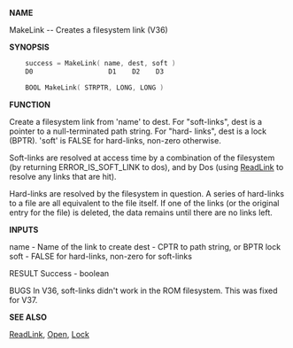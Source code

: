 
**NAME**

MakeLink -- Creates a filesystem link (V36)

**SYNOPSIS**

```c
    success = MakeLink( name, dest, soft )
    D0                   D1    D2    D3

    BOOL MakeLink( STRPTR, LONG, LONG )

```
**FUNCTION**

Create a filesystem link from 'name' to dest.  For &#034;soft-links&#034;,
dest is a pointer to a null-terminated path string.  For &#034;hard-
links&#034;, dest is a lock (BPTR).  'soft' is FALSE for hard-links,
non-zero otherwise.

Soft-links are resolved at access time by a combination of the
filesystem (by returning ERROR_IS_SOFT_LINK to dos), and by
Dos (using [ReadLink](ReadLink.md) to resolve any links that are hit).

Hard-links are resolved by the filesystem in question.  A series
of hard-links to a file are all equivalent to the file itself.
If one of the links (or the original entry for the file) is
deleted, the data remains until there are no links left.

**INPUTS**

name - Name of the link to create
dest - CPTR to path string, or BPTR lock
soft - FALSE for hard-links, non-zero for soft-links

RESULT
Success - boolean

BUGS
In V36, soft-links didn't work in the ROM filesystem.  This was
fixed for V37.

**SEE ALSO**

[ReadLink](ReadLink.md), [Open](Open.md), [Lock](Lock.md)
